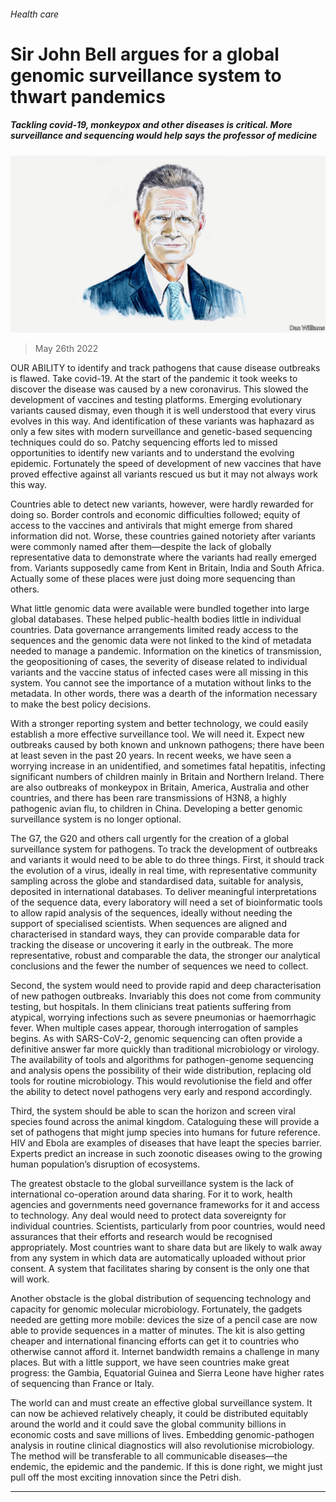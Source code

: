 ###### Health care

# Sir John Bell argues for a global genomic surveillance system to thwart pandemics 

##### Tackling covid-19, monkeypox and other diseases is critical. More surveillance and sequencing would help says the professor of medicine 

![image](images/20211023_BID001.jpg) 

> May 26th 2022 

OUR ABILITY to identify and track pathogens that cause disease outbreaks is flawed. Take covid-19. At the start of the pandemic it took weeks to discover the disease was caused by a new coronavirus. This slowed the development of vaccines and testing platforms. Emerging evolutionary variants caused dismay, even though it is well understood that every virus evolves in this way. And identification of these variants was haphazard as only a few sites with modern surveillance and genetic-based sequencing techniques could do so. Patchy sequencing efforts led to missed opportunities to identify new variants and to understand the evolving epidemic. Fortunately the speed of development of new vaccines that have proved effective against all variants rescued us but it may not always work this way.

Countries able to detect new variants, however, were hardly rewarded for doing so. Border controls and economic difficulties followed; equity of access to the vaccines and antivirals that might emerge from shared information did not. Worse, these countries gained notoriety after variants were commonly named after them—despite the lack of globally representative data to demonstrate where the variants had really emerged from. Variants supposedly came from Kent in Britain, India and South Africa. Actually some of these places were just doing more sequencing than others.

What little genomic data were available were bundled together into large global databases. These helped public-health bodies little in individual countries. Data governance arrangements limited ready access to the sequences and the genomic data were not linked to the kind of metadata needed to manage a pandemic. Information on the kinetics of transmission, the geopositioning of cases, the severity of disease related to individual variants and the vaccine status of infected cases were all missing in this system. You cannot see the importance of a mutation without links to the metadata. In other words, there was a dearth of the information necessary to make the best policy decisions. 

With a stronger reporting system and better technology, we could easily establish a more effective surveillance tool. We will need it. Expect new outbreaks caused by both known and unknown pathogens; there have been at least seven in the past 20 years. In recent weeks, we have seen a worrying increase in an unidentified, and sometimes fatal hepatitis, infecting significant numbers of children mainly in Britain and Northern Ireland. There are also outbreaks of monkeypox in Britain, America, Australia and other countries, and there has been rare transmissions of H3N8, a highly pathogenic avian flu, to children in China. Developing a better genomic surveillance system is no longer optional. 

The G7, the G20 and others call urgently for the creation of a global surveillance system for pathogens. To track the development of outbreaks and variants it would need to be able to do three things. First, it should track the evolution of a virus, ideally in real time, with representative community sampling across the globe and standardised data, suitable for analysis, deposited in international databases. To deliver meaningful interpretations of the sequence data, every laboratory will need a set of bioinformatic tools to allow rapid analysis of the sequences, ideally without needing the support of specialised scientists. When sequences are aligned and characterised in standard ways, they can provide comparable data for tracking the disease or uncovering it early in the outbreak. The more representative, robust and comparable the data, the stronger our analytical conclusions and the fewer the number of sequences we need to collect. 

Second, the system would need to provide rapid and deep characterisation of new pathogen outbreaks. Invariably this does not come from community testing, but hospitals. In them clinicians treat patients suffering from atypical, worrying infections such as severe pneumonias or haemorrhagic fever. When multiple cases appear, thorough interrogation of samples begins. As with SARS-CoV-2, genomic sequencing can often provide a definitive answer far more quickly than traditional microbiology or virology. The availability of tools and algorithms for pathogen-genome sequencing and analysis opens the possibility of their wide distribution, replacing old tools for routine microbiology. This would revolutionise the field and offer the ability to detect novel pathogens very early and respond accordingly. 

Third, the system should be able to scan the horizon and screen viral species found across the animal kingdom. Cataloguing these will provide a set of pathogens that might jump species into humans for future reference. HIV and Ebola are examples of diseases that have leapt the species barrier. Experts predict an increase in such zoonotic diseases owing to the growing human population’s disruption of ecosystems. 

The greatest obstacle to the global surveillance system is the lack of international co-operation around data sharing. For it to work, health agencies and governments need governance frameworks for it and access to technology. Any deal would need to protect data sovereignty for individual countries. Scientists, particularly from poor countries, would need assurances that their efforts and research would be recognised appropriately. Most countries want to share data but are likely to walk away from any system in which data are automatically uploaded without prior consent. A system that facilitates sharing by consent is the only one that will work. 

Another obstacle is the global distribution of sequencing technology and capacity for genomic molecular microbiology. Fortunately, the gadgets needed are getting more mobile: devices the size of a pencil case are now able to provide sequences in a matter of minutes. The kit is also getting cheaper and international financing efforts can get it to countries who otherwise cannot afford it. Internet bandwidth remains a challenge in many places. But with a little support, we have seen countries make great progress: the Gambia, Equatorial Guinea and Sierra Leone have higher rates of sequencing than France or Italy.

The world can and must create an effective global surveillance system. It can now be achieved relatively cheaply, it could be distributed equitably around the world and it could save the global community billions in economic costs and save millions of lives. Embedding genomic-pathogen analysis in routine clinical diagnostics will also revolutionise microbiology. The method will be transferable to all communicable diseases—the endemic, the epidemic and the pandemic. If this is done right, we might just pull off the most exciting innovation since the Petri dish.

_______________


